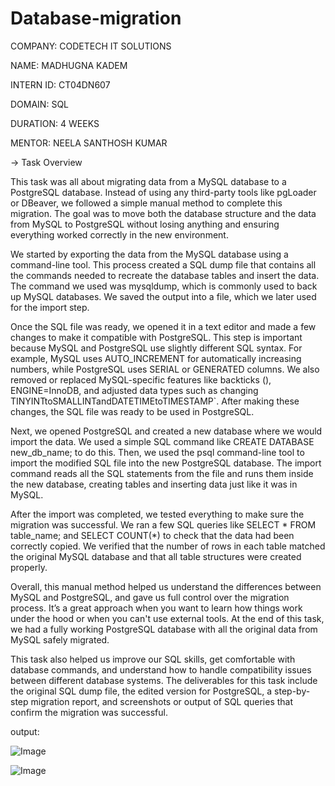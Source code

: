 # Database-migration

COMPANY: CODETECH IT SOLUTIONS

NAME: MADHUGNA KADEM

INTERN ID: CT04DN607

DOMAIN: SQL

DURATION: 4 WEEKS

MENTOR: NEELA SANTHOSH KUMAR

-> Task Overview

This task was all about migrating data from a MySQL database to a PostgreSQL database. Instead of using any third-party tools like pgLoader or DBeaver, we followed a simple manual method to complete this migration. The goal was to move both the database structure and the data from MySQL to PostgreSQL without losing anything and ensuring everything worked correctly in the new environment.

We started by exporting the data from the MySQL database using a command-line tool. This process created a SQL dump file that contains all the commands needed to recreate the database tables and insert the data. The command we used was mysqldump, which is commonly used to back up MySQL databases. We saved the output into a file, which we later used for the import step.

Once the SQL file was ready, we opened it in a text editor and made a few changes to make it compatible with PostgreSQL. This step is important because MySQL and PostgreSQL use slightly different SQL syntax. For example, MySQL uses AUTO_INCREMENT for automatically increasing numbers, while PostgreSQL uses SERIAL or GENERATED columns. We also removed or replaced MySQL-specific features like backticks (), ENGINE=InnoDB, and adjusted data types such as changing TINYINTtoSMALLINTandDATETIMEtoTIMESTAMP`. After making these changes, the SQL file was ready to be used in PostgreSQL.

Next, we opened PostgreSQL and created a new database where we would import the data. We used a simple SQL command like CREATE DATABASE new_db_name; to do this. Then, we used the psql command-line tool to import the modified SQL file into the new PostgreSQL database. The import command reads all the SQL statements from the file and runs them inside the new database, creating tables and inserting data just like it was in MySQL.

After the import was completed, we tested everything to make sure the migration was successful. We ran a few SQL queries like SELECT * FROM table_name; and SELECT COUNT(*) to check that the data had been correctly copied. We verified that the number of rows in each table matched the original MySQL database and that all table structures were created properly.

Overall, this manual method helped us understand the differences between MySQL and PostgreSQL, and gave us full control over the migration process. It’s a great approach when you want to learn how things work under the hood or when you can't use external tools. At the end of this task, we had a fully working PostgreSQL database with all the original data from MySQL safely migrated.

This task also helped us improve our SQL skills, get comfortable with database commands, and understand how to handle compatibility issues between different database systems. The deliverables for this task include the original SQL dump file, the edited version for PostgreSQL, a step-by-step migration report, and screenshots or output of SQL queries that confirm the migration was successful.

output:

![Image](https://github.com/user-attachments/assets/8fb52317-75b8-471e-a46a-49f4a3fc9f08)

![Image](https://github.com/user-attachments/assets/b265015b-ec74-4f26-89cf-d8ffb9c4b669)

